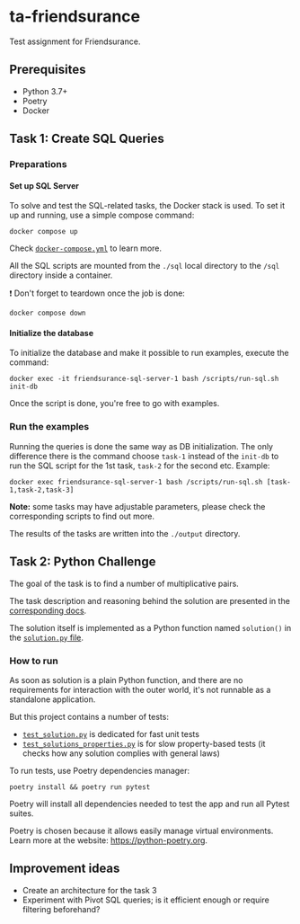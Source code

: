 # ta-friendsurance

Test assignment for Friendsurance.

## Prerequisites

- Python 3.7+
- Poetry
- Docker

## Task 1: Create SQL Queries

### Preparations

#### Set up SQL Server

To solve and test the SQL-related tasks, the Docker stack is used.
To set it up and running, use a simple compose command:

```shell
docker compose up
```

Check [`docker-compose.yml`](./docker-compose.yml) to learn more.

All the SQL scripts are mounted from the `./sql` local directory to the `/sql` directory inside a container.

:exclamation: Don't forget to teardown once the job is done:

```shell
docker compose down
```

#### Initialize the database

To initialize the database and make it possible to run examples, execute the command:

```shell
docker exec -it friendsurance-sql-server-1 bash /scripts/run-sql.sh init-db
```

Once the script is done, you're free to go with examples.

### Run the examples

Running the queries is done the same way as DB initialization.
The only difference there is the command choose `task-1` instead of the `init-db`
to run the SQL script for the 1st task, `task-2` for the second etc.
Example:

```shell
docker exec friendsurance-sql-server-1 bash /scripts/run-sql.sh [task-1,task-2,task-3]
```

**Note:** some tasks may have adjustable parameters, please check the corresponding scripts to find out more.

The results of the tasks are written into the `./output` directory.

## Task 2: Python Challenge

The goal of the task is to find a number of multiplicative pairs.

The task description and reasoning behind the solution are presented in
the [corresponding docs](./docs/02_find_multiplicative_pairs.md).

The solution itself is implemented as a Python function named `solution()`
in the [`solution.py` file](./solution.py).

### How to run

As soon as solution is a plain Python function, and there are no requirements
for interaction with the outer world, it's not runnable as a standalone application.

But this project contains a number of tests:

- [`test_solution.py`](./test_solution.py) is dedicated for fast unit tests
- [`test_solutions_properties.py`](./test_solutions_properties.py) is for
  slow property-based tests (it checks how any solution complies with general laws)

To run tests, use Poetry dependencies manager:

```shell
poetry install && poetry run pytest
```

Poetry will install all dependencies needed to test the app and
run all Pytest suites.

Poetry is chosen because it allows easily manage virtual environments.
Learn more at the website: https://python-poetry.org.

## Improvement ideas

- Create an architecture for the task 3
- Experiment with Pivot SQL queries; is it efficient enough or require filtering beforehand?

